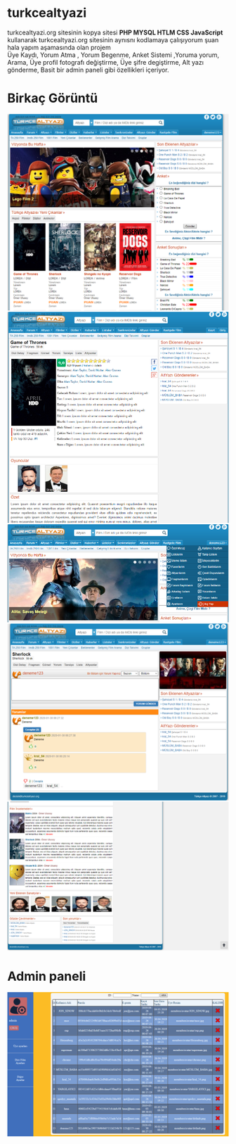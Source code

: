 # turkcealtyazi
turkcealtyazi.org sitesinin kopya sitesi
**PHP MYSQL HTLM CSS JavaScript** kullanarak turkcealtyazi.org sitesinin aynısnı kodlamaya çalışıyorum şuan hala yapım aşamasında olan projem<br>
Üye Kaydı, Yorum Atma , Yorum Begenme, Anket Sistemi ,Yoruma yorum, Arama, Üye profil fotografı değiştirme, Üye şifre degiştirme, Alt yazı gönderme, Basit bir admin paneli  gibi özellikleri içeriyor.
# Birkaç Görüntü
![Site Görüntüsü 1](https://github.com/ulusoyomer/turkcealtyazi/blob/master/gitimg/gorunus1.PNG?raw=true)<br>
![Site Görüntüsü 2](https://github.com/ulusoyomer/turkcealtyazi/blob/master/gitimg/gorunus2.PNG?raw=true)<br>
![Site Görüntüsü 3](https://github.com/ulusoyomer/turkcealtyazi/blob/master/gitimg/gorunum3.PNG?raw=true)<br>
![Site Görüntüsü 4](https://github.com/ulusoyomer/turkcealtyazi/blob/master/gitimg/gorunum4.PNG?raw=true)<br>
![Site Görüntüsü 6](https://github.com/ulusoyomer/turkcealtyazi/blob/master/gitimg/gorunum6.PNG?raw=true)<br>
# Admin paneli
![Site Görüntüsü 5](https://github.com/ulusoyomer/turkcealtyazi/blob/master/gitimg/gorunum5.PNG?raw=true)<br>
